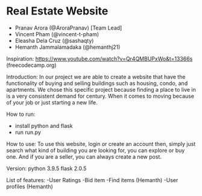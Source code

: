 # Real Estate Website
- Pranav Arora (@AroraPranav) [Team Lead]
- Vincent Pham (@vincent-t-pham)
- Eleasha Dela Cruz (@sashaqty)
- Hemanth Jammalamadaka (@hemanthj21)

Inspiration: https://www.youtube.com/watch?v=Qr4QMBUPxWo&t=13366s (freecodecamp.org)


Introduction: In our project we are able to create a website that have the functionality of buying and selling buildings such as housing, condo, and apartments. We chose this specific project because finding a place to live in is a very consistent demand for century. When it comes to moving because of your job or just starting a new life. 

How to run:
- install python and flask
- run run.py

How to use:
  To use this website, login or create an account then, simply just search what kind of building you are looking for, you can explore or buy one. And if you are a seller, you can always create a new post. 

Version: python 3.9.5
         flask 2.0.5

List of features:
-User Ratings 
-Bid item 
-Find items (Hemanth)
-User profiles (Hemanth)


